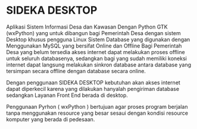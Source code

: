 # SIDEKA DESKTOP
Aplikasi Sistem Informasi Desa dan Kawasan Dengan Python GTK (wxPython)
yang untuk dibangun bagi Pemerintah Desa dengan sistem Desktop khusus pengguna Linux
Sistem Database yang digunakan dengan Menggunakan MySQL yang bersifat Online dan Offline
Bagi Pemerintah Desa yang belum tersedia akses internet dapat melakukan proses offline
untuk seluruh databasenya, sedangkan bagi yang sudah memiliki koneksi internet 
dapat langsung melakukan sinkron database antara database yang tersimpan secara offline
dengan database secara online.

Dengan penggunaan SIDEKA DESKTOP kebutuhan akan akses internet dapat diperkecil karena
yang dilakukan hanyalah pengiriman database sedangkan Layanan Front End berada di desktop.

Penggunaan Pyrhon ( wxPython ) bertujuan agar proses program berjalan tanpa menggunakan 
resource yang besar sesaui dengan kondisi resource komputer yang berada di pedesaan.
